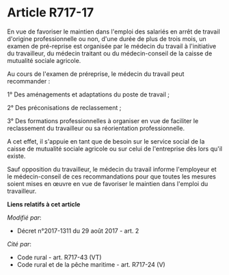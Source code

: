 # Article R717-17

En vue de favoriser le maintien dans l'emploi des salariés en arrêt de travail d'origine professionnelle ou non, d'une durée
de plus de trois mois, un examen de pré-reprise est organisée par le médecin du travail à l'initiative du travailleur, du
médecin traitant ou du médecin-conseil de la caisse de mutualité sociale agricole.

Au cours de l'examen de préreprise, le médecin du travail peut recommander :

1° Des aménagements et adaptations du poste de travail ;

2° Des préconisations de reclassement ;

3° Des formations professionnelles à organiser en vue de faciliter le reclassement du travailleur ou sa réorientation
professionnelle.

A cet effet, il s'appuie en tant que de besoin sur le service social de la caisse de mutualité sociale agricole ou sur celui
de l'entreprise dès lors qu'il existe.

Sauf opposition du travailleur, le médecin du travail informe l'employeur et le médecin-conseil de ces recommandations pour
que toutes les mesures soient mises en œuvre en vue de favoriser le maintien dans l'emploi du travailleur.

**Liens relatifs à cet article**

_Modifié par_:

  - Décret n°2017-1311 du 29 août 2017 - art. 2

_Cité par_:

  - Code rural - art. R717-43 (VT)
  - Code rural et de la pêche maritime - art. R717-24 (V)
